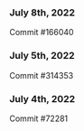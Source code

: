 ### July 8th, 2022

Commit #166040

### July 5th, 2022

Commit #314353


### July 4th, 2022

Commit #72281
